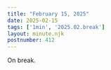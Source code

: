 ```yaml
---
title: "February 15, 2025"
date: 2025-02-15
tags: ['1min', '2025.02.break']
layout: minute.njk
postnumber: 412
---
```

On break.